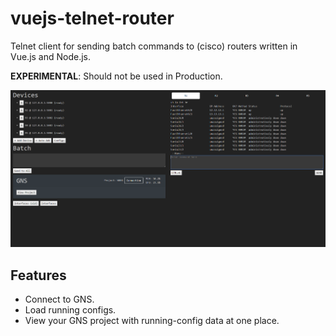 # vuejs-telnet-router
Telnet client for sending batch commands to (cisco) routers written in Vue.js and Node.js.

**EXPERIMENTAL**: Should not be used in Production.

![Screenshot](Screenshot.png?raw=true "Screenshot")

## Features
* Connect to GNS.
* Load running configs.
* View your GNS project with running-config data at one place.
